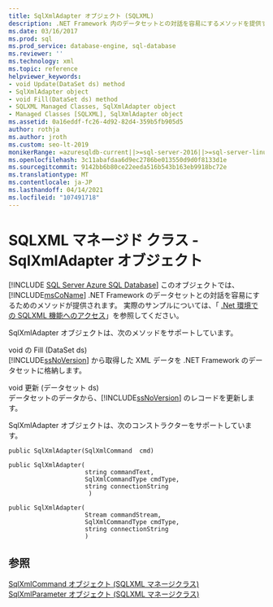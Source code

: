 ```yaml
---
title: SqlXmlAdapter オブジェクト (SQLXML)
description: .NET Framework 内のデータセットとの対話を容易にするメソッドを提供する SqlXmlAdapter オブジェクトについて説明します。
ms.date: 03/16/2017
ms.prod: sql
ms.prod_service: database-engine, sql-database
ms.reviewer: ''
ms.technology: xml
ms.topic: reference
helpviewer_keywords:
- void Update(DataSet ds) method
- SqlXmlAdapter object
- void Fill(DataSet ds) method
- SQLXML Managed Classes, SqlXmlAdapter object
- Managed Classes [SQLXML], SqlXmlAdapter object
ms.assetid: 0a16eddf-fc26-4d92-82d4-359b5fb905d5
author: rothja
ms.author: jroth
ms.custom: seo-lt-2019
monikerRange: =azuresqldb-current||>=sql-server-2016||>=sql-server-linux-2017||=azuresqldb-mi-current
ms.openlocfilehash: 3c11abafdaa6d9ec2786be013550d9d0f8133d1e
ms.sourcegitcommit: 9142bb6b80ce22eeda516b543b163eb9918bc72e
ms.translationtype: MT
ms.contentlocale: ja-JP
ms.lasthandoff: 04/14/2021
ms.locfileid: "107491718"
---
```

# <a name="sqlxml-managed-classes---sqlxmladapter-object"></a>SQLXML マネージド クラス - SqlXmlAdapter オブジェクト
[!INCLUDE [SQL Server Azure SQL Database](../../../includes/applies-to-version/sql-asdb.md)]
  このオブジェクトでは、[!INCLUDE[msCoName](../../../includes/msconame-md.md)] .NET Framework のデータセットとの対話を容易にするためのメソッドが提供されます。 実際のサンプルについては、「 [.Net 環境での SQLXML 機能へのアクセス](../../../relational-databases/sqlxml-annotated-xsd-schemas-xpath-queries/net-framework-classes/accessing-sqlxml-functionality-in-the-net-environment.md)」を参照してください。  
  
 SqlXmlAdapter オブジェクトは、次のメソッドをサポートしています。  
  
 void の Fill (DataSet ds)  
 [!INCLUDE[ssNoVersion](../../../includes/ssnoversion-md.md)] から取得した XML データを .NET Framework のデータセットに格納します。  
  
 void 更新 (データセット ds)  
 データセットのデータから、[!INCLUDE[ssNoVersion](../../../includes/ssnoversion-md.md)] のレコードを更新します。  
  
 SqlXmlAdapter オブジェクトは、次のコンストラクターをサポートしています。  
  
```  
public SqlXmlAdapter(SqlXmlCommand  cmd)   
  
public SqlXmlAdapter(  
                     string commandText,   
                     SqlXmlCommandType cmdType,   
                     string connectionString  
                      )   
  
public SqlXmlAdapter(  
                     Stream commandStream,   
                     SqlXmlCommandType cmdType,   
                     string connectionString  
                     )   
```  
  
## <a name="see-also"></a>参照  
 [SqlXmlCommand オブジェクト &#40;SQLXML マネージクラス&#41;](../../../relational-databases/sqlxml-annotated-xsd-schemas-xpath-queries/net-framework-classes/sqlxml-managed-classes-sqlxmlcommand-object.md)   
 [SqlXmlParameter オブジェクト &#40;SQLXML マネージクラス&#41;](../../../relational-databases/sqlxml-annotated-xsd-schemas-xpath-queries/net-framework-classes/sqlxml-managed-classes-sqlxmlparameter-object.md)  
  
  
